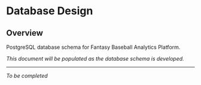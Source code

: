 # Database Design

## Overview
PostgreSQL database schema for Fantasy Baseball Analytics Platform.

*This document will be populated as the database schema is developed.*

---
*To be completed*